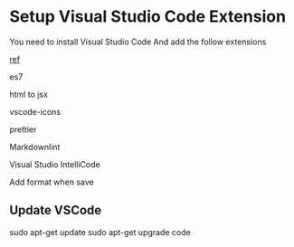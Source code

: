 # Setup Visual Studio Code Extension

You need to install Visual Studio Code
And add the follow extensions

[ref](https://toidicodedao.com/2020/07/28/huong-dan-setup-visual-studio-code-nhung-extension-xin-xo-ma-dev-nao-cung-nen-dung/)

es7

html to jsx

vscode-icons

prettier

Markdownlint

Visual Studio IntelliCode

Add format when save

## Update VSCode

sudo apt-get update
sudo apt-get upgrade code
